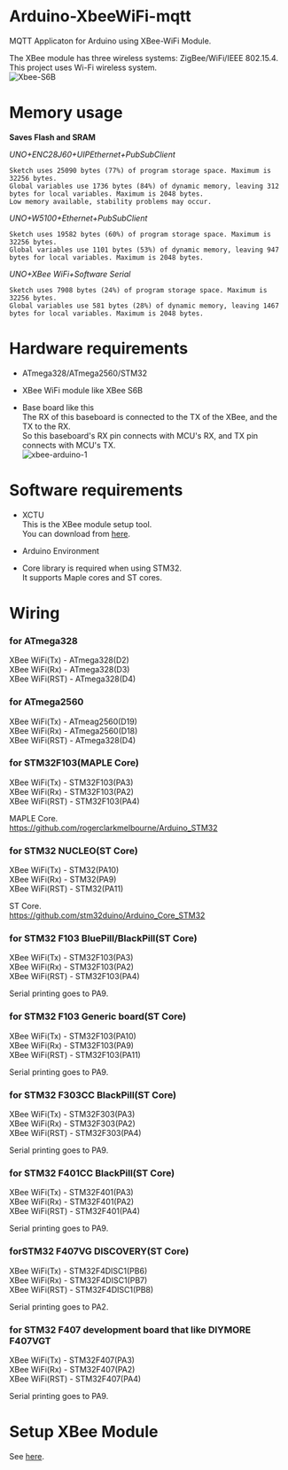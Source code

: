 # Arduino-XbeeWiFi-mqtt
MQTT Applicaton for Arduino using XBee-WiFi Module. 

The XBee module has three wireless systems: ZigBee/WiFi/IEEE 802.15.4.   
This project uses Wi-Fi wireless system.   
![Xbee-S6B](https://user-images.githubusercontent.com/6020549/232265595-27084292-e3ca-4212-abb4-4a92513dadea.JPG)

# Memory usage
__Saves Flash and SRAM__   

_UNO+ENC28J60+UIPEthernet+PubSubClient_

```
Sketch uses 25090 bytes (77%) of program storage space. Maximum is 32256 bytes.
Global variables use 1736 bytes (84%) of dynamic memory, leaving 312 bytes for local variables. Maximum is 2048 bytes.
Low memory available, stability problems may occur.
```

_UNO+W5100+Ethernet+PubSubClient_

```
Sketch uses 19582 bytes (60%) of program storage space. Maximum is 32256 bytes.
Global variables use 1101 bytes (53%) of dynamic memory, leaving 947 bytes for local variables. Maximum is 2048 bytes.
```

_UNO+XBee WiFi+Software Serial_

```
Sketch uses 7908 bytes (24%) of program storage space. Maximum is 32256 bytes.
Global variables use 581 bytes (28%) of dynamic memory, leaving 1467 bytes for local variables. Maximum is 2048 bytes.
```

# Hardware requirements   
- ATmega328/ATmega2560/STM32   

- XBee WiFi module like XBee S6B   

- Base board like this   
 The RX of this baseboard is connected to the TX of the XBee, and the TX to the RX.   
 So this baseboard's RX pin connects with MCU's RX, and TX pin connects with MCU's TX.   
![xbee-arduino-1](https://user-images.githubusercontent.com/6020549/228780907-5c8457e1-30cb-4bec-af40-a8a2353fc585.JPG)

# Software requirements   
- XCTU    
 This is the XBee module setup tool.   
 You can download from [here](https://hub.digi.com/support/products/xctu/?path=/support/asset/).   

- Arduino Environment   

- Core library is required when using STM32.   
 It supports Maple cores and ST cores.   


# Wiring   

### for ATmega328   

XBee WiFi(Tx)  - ATmega328(D2)   
XBee WiFi(Rx)  - ATmega328(D3)   
XBee WiFi(RST) - ATmega328(D4)   


### for ATmega2560   

XBee WiFi(Tx)  - ATmeag2560(D19)   
XBee WiFi(Rx)  - ATmega2560(D18)   
XBee WiFi(RST) - ATmega328(D4)   


### for STM32F103(MAPLE Core)   

XBee WiFi(Tx)  - STM32F103(PA3)   
XBee WiFi(Rx)  - STM32F103(PA2)   
XBee WiFi(RST) - STM32F103(PA4)   

MAPLE Core.    
https://github.com/rogerclarkmelbourne/Arduino_STM32   


### for STM32 NUCLEO(ST Core)   

XBee WiFi(Tx)  - STM32(PA10)   
XBee WiFi(Rx)  - STM32(PA9)   
XBee WiFi(RST) - STM32(PA11)   


ST Core.    
https://github.com/stm32duino/Arduino_Core_STM32   


### for STM32 F103 BluePill/BlackPill(ST Core)   

XBee WiFi(Tx)  - STM32F103(PA3)   
XBee WiFi(Rx)  - STM32F103(PA2)   
XBee WiFi(RST) - STM32F103(PA4)   

Serial printing goes to PA9.   


### for STM32 F103 Generic board(ST Core)   

XBee WiFi(Tx)  - STM32F103(PA10)   
XBee WiFi(Rx)  - STM32F103(PA9)   
XBee WiFi(RST) - STM32F103(PA11)   

Serial printing goes to PA9.   


### for STM32 F303CC BlackPill(ST Core)   

XBee WiFi(Tx)  - STM32F303(PA3)   
XBee WiFi(Rx)  - STM32F303(PA2)   
XBee WiFi(RST) - STM32F303(PA4)   

Serial printing goes to PA9.   


### for STM32 F401CC BlackPill(ST Core)    

XBee WiFi(Tx)  - STM32F401(PA3)   
XBee WiFi(Rx)  - STM32F401(PA2)   
XBee WiFi(RST) - STM32F401(PA4)   

Serial printing goes to PA9.   

### forSTM32 F407VG DISCOVERY(ST Core)   

XBee WiFi(Tx)  - STM32F4DISC1(PB6)   
XBee WiFi(Rx)  - STM32F4DISC1(PB7)   
XBee WiFi(RST) - STM32F4DISC1(PB8)   

Serial printing goes to PA2.   

### for STM32 F407 development board that like DIYMORE F407VGT   

XBee WiFi(Tx)  - STM32F407(PA3)   
XBee WiFi(Rx)  - STM32F407(PA2)   
XBee WiFi(RST) - STM32F407(PA4)   

Serial printing goes to PA9.   

# Setup XBee Module   
See [here](https://github.com/nopnop2002/Arduino-XbeeWiFi-mqtt/tree/main/Setup).   
